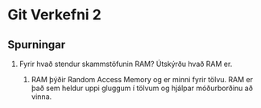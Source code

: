 # Git Verkefni 2

## Spurningar

1. Fyrir hvað stendur skammstöfunin RAM? Útskýrðu hvað RAM er.

 	1. RAM þýðir Random Access Memory og er minni fyrir tölvu. RAM er það sem heldur uppi gluggum í tölvum og hjálpar móðurborðinu að vinna.